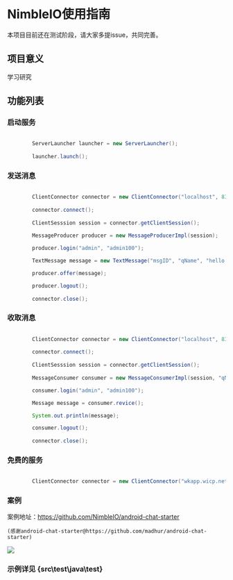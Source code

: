 
# NimbleIO使用指南

本项目目前还在测试阶段，请大家多提issue，共同完善。

## 项目意义

学习研究

## 功能列表

### 启动服务

``` java
   
		ServerLauncher launcher = new ServerLauncher();
		
		launcher.launch();
```

### 发送消息

``` java
   
		ClientConnector connector = new ClientConnector("localhost", 8300);
		
		connector.connect();
		
		ClientSesssion session = connector.getClientSession();
		
		MessageProducer producer = new MessageProducerImpl(session);

		producer.login("admin", "admin100");

		TextMessage message = new TextMessage("msgID", "qName", "hello world!");

		producer.offer(message);

		producer.logout();
		
		connector.close();
```

### 收取消息

``` java
   
		ClientConnector connector = new ClientConnector("localhost", 8300);
		
		connector.connect();
		
		ClientSesssion session = connector.getClientSession();
		
		MessageConsumer consumer = new MessageConsumerImpl(session, "qName");

		consumer.login("admin", "admin100");

		Message message = consumer.revice();

		System.out.println(message);

		consumer.logout();
		
		connector.close();
```

### 免费的服务
``` java
   
		ClientConnector connector = new ClientConnector("wkapp.wicp.net", 11990);
```


### 案例
案例地址：https://github.com/NimbleIO/android-chat-starter

	(感谢android-chat-starter@https://github.com/madhur/android-chat-starter)
![](https://raw.githubusercontent.com/NimbleIO/NimbleIO/master/images/TEST-1.png)


### 示例详见 {src\test\java\test}
